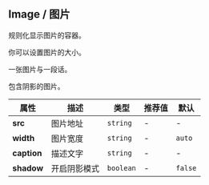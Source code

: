 ## Image / 图片

规则化显示图片的容器。


<ex-code name="ex-image-static">

你可以设置图片的大小。

</ex-code>

<ex-code name="ex-image-caption">

一张图片与一段话。

</ex-code>

<ex-code name="ex-image-shadow">

包含阴影的图片。

</ex-code>


<ex-footer edit-link="https://github.com/zeit-ui/vue/edit/master/docs/en-us/components/image.md">

| 属性 | 描述 | 类型 | 推荐值 | 默认
| ---------- | ---------- | ---- |  -------------- | ------ |
| **src** | 图片地址 | `string` | - | - |
| **width** | 图片宽度 | `string` | - | `auto` |
| **caption** | 描述文字 | `string` | - | - |
| **shadow** | 开启阴影模式 | `boolean` | - | `false` |

</ex-footer>

